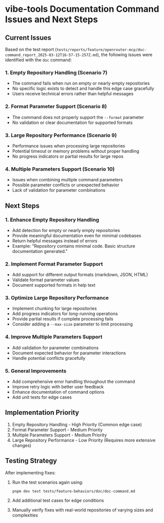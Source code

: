 # vibe-tools Documentation Command Issues and Next Steps

## Current Issues

Based on the test report (`tests/reports/feature/openrouter-mcp/doc-command_report_2025-03-12T16-57-15-257Z.md`), the following issues were identified with the `doc` command:

### 1. Empty Repository Handling (Scenario 7)
- The command fails when run on empty or nearly empty repositories
- No specific logic exists to detect and handle this edge case gracefully
- Users receive technical errors rather than helpful messages

### 2. Format Parameter Support (Scenario 8)
- The command does not properly support the `--format` parameter
- No validation or clear documentation for supported formats

### 3. Large Repository Performance (Scenario 9)
- Performance issues when processing large repositories
- Potential timeout or memory problems without proper handling
- No progress indicators or partial results for large repos

### 4. Multiple Parameters Support (Scenario 10)
- Issues when combining multiple command parameters
- Possible parameter conflicts or unexpected behavior
- Lack of validation for parameter combinations

## Next Steps

### 1. Enhance Empty Repository Handling
- Add detection for empty or nearly empty repositories
- Provide meaningful documentation even for minimal codebases
- Return helpful messages instead of errors
- Example: "Repository contains minimal code. Basic structure documentation generated."

### 2. Implement Format Parameter Support
- Add support for different output formats (markdown, JSON, HTML)
- Validate format parameter values
- Document supported formats in help text

### 3. Optimize Large Repository Performance
- Implement chunking for large repositories
- Add progress indicators for long-running operations
- Provide partial results if complete processing fails
- Consider adding a `--max-size` parameter to limit processing

### 4. Improve Multiple Parameters Support
- Add validation for parameter combinations
- Document expected behavior for parameter interactions
- Handle potential conflicts gracefully

### 5. General Improvements
- Add comprehensive error handling throughout the command
- Improve retry logic with better user feedback
- Enhance documentation of command options
- Add unit tests for edge cases

## Implementation Priority

1. Empty Repository Handling - High Priority (Common edge case)
2. Format Parameter Support - Medium Priority
3. Multiple Parameters Support - Medium Priority
4. Large Repository Performance - Low Priority (Requires more extensive changes)

## Testing Strategy

After implementing fixes:

1. Run the test scenarios again using:
   ```
   pnpm dev test tests/feature-behaviors/doc/doc-command.md
   ```

2. Add additional test cases for edge conditions

3. Manually verify fixes with real-world repositories of varying sizes and complexities